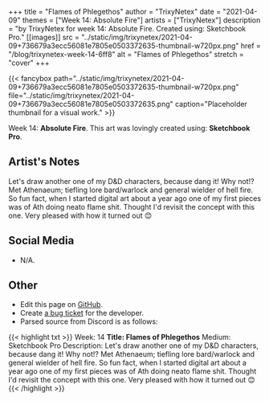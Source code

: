 +++
title =       "Flames of Phlegethos"
author =      "TrixyNetex"
date =        "2021-04-09"
themes =      ["Week 14: Absolute Fire"]
artists =     ["TrixyNetex"]
description = "by TrixyNetex for week 14: Absolute Fire. Created using: Sketchbook Pro."
[[images]]
              src = "../static/img/trixynetex/2021-04-09+736679a3ecc56081e7805e0503372635-thumbnail-w720px.png"
              href = "/blog/trixynetex-week-14-6ff8"
              alt = "Flames of Phlegethos"
              stretch = "cover"
+++


{{< fancybox path="../static/img/trixynetex/2021-04-09+736679a3ecc56081e7805e0503372635-thumbnail-w720px.png" file="../static/img/trixynetex/2021-04-09+736679a3ecc56081e7805e0503372635.png" caption="Placeholder thumbnail for a visual work." >}}


Week 14: **Absolute Fire**. This art was lovingly created using: **Sketchbook Pro**.

## Artist's Notes

Let's draw another one of my D&D characters, because dang it! Why not!?
Met Athenaeum; tiefling lore bard/warlock and general wielder of hell fire.
So fun fact, when I started digital art about a year ago one of my first pieces was of Ath doing neato flame shit. Thought I'd revisit the concept with this one.
Very pleased with how it turned out 😊

## Social Media

- N/A.

## Other

- Edit this page on [GitHub](https://github.com/teaminkling/web-refresh/edit/main/content/blog/trixynetex-week-14-6ff8.md).
- Create [a bug ticket](https://github.com/teaminkling/web-refresh/issues/new?assignees=&labels=bug&template=problem-report.md&title=) for the developer.
- Parsed source from Discord is as follows:

{{< highlight txt >}}
Week: 14
**Title:  Flames of Phlegethos**
Medium: Sketchbook Pro 
Description: Let's draw another one of my D&D characters, because dang it! Why not!?
Met Athenaeum; tiefling lore bard/warlock and general wielder of hell fire.
So fun fact, when I started digital art about a year ago one of my first pieces was of Ath doing neato flame shit. Thought I'd revisit the concept with this one.
Very pleased with how it turned out 😊
{{< /highlight >}}